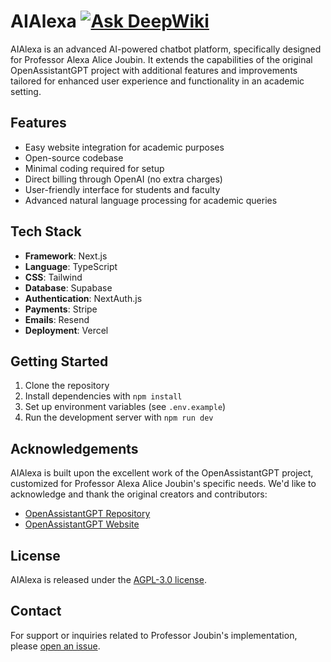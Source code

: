 # AIAlexa [![Ask DeepWiki](https://deepwiki.com/badge.svg)](https://deepwiki.com/akhileshrangani4/aialexa)

AIAlexa is an advanced AI-powered chatbot platform, specifically designed for Professor Alexa Alice Joubin. It extends the capabilities of the original OpenAssistantGPT project with additional features and improvements tailored for enhanced user experience and functionality in an academic setting.

## Features

- Easy website integration for academic purposes
- Open-source codebase
- Minimal coding required for setup
- Direct billing through OpenAI (no extra charges)
- User-friendly interface for students and faculty
- Advanced natural language processing for academic queries

## Tech Stack

- **Framework**: Next.js
- **Language**: TypeScript
- **CSS**: Tailwind
- **Database**: Supabase
- **Authentication**: NextAuth.js
- **Payments**: Stripe
- **Emails**: Resend
- **Deployment**: Vercel

## Getting Started

1. Clone the repository
2. Install dependencies with `npm install`
3. Set up environment variables (see `.env.example`)
4. Run the development server with `npm run dev`

## Acknowledgements

AIAlexa is built upon the excellent work of the OpenAssistantGPT project, customized for Professor Alexa Alice Joubin's specific needs. We'd like to acknowledge and thank the original creators and contributors:

- [OpenAssistantGPT Repository](https://github.com/marcolivierbouch/OpenAssistantGPT)
- [OpenAssistantGPT Website](https://openassistantgpt.io/)

## License

AIAlexa is released under the [AGPL-3.0 license](LICENSE).

## Contact

For support or inquiries related to Professor Joubin's implementation, please [open an issue](https://github.com/yourusername/AIAlexa/issues).
